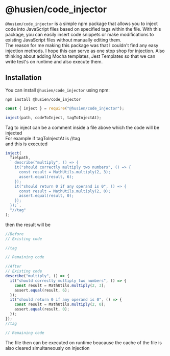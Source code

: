 # @husien/code_injector

`@husien/code_injector` is a simple npm package that allows you to inject code into JavaScript files based on specified tags within the file. With this package, you can easily insert code snippets or make modifications to existing JavaScript files without manually editing them.<br>
The reason for me making this package was that I couldn't find any easy injection methods. I hope this can serve as one stop shop for injection. Also thinking about adding Mocha templates, Jest Templates so that we can write test's on runtime and also execute them.

## Installation

You can install `@husien/code_injector` using npm:

```shell
npm install @husien/code_injector
```

```javascript
const { inject } = require("@husien/code_injector");

inject(path, codeToInject, tagToInjectAt);
```

Tag to inject can be a comment inside a file above which the code will be injected<br>
For example if tagToInjectAt is //tag<br>
and this is executed

```javascript
inject(
  fielpath,
  ` describe("multiply", () => {
    it("should correctly multiply two numbers", () => {
      const result = MathUtils.multiply(2, 3);
      assert.equal(result, 6);
    });
    it("should return 0 if any operand is 0", () => {
      const result = MathUtils.multiply(2, 0);
      assert.equal(result, 0);
    });
  });`,
  "//tag"
);
```

then the result will be

```javascript
//Before
// Existing code

//tag

// Remaining code
```

```javascript
//After
// Existing code
describe("multiply", () => {
  it("should correctly multiply two numbers", () => {
    const result = MathUtils.multiply(2, 3);
    assert.equal(result, 6);
  });
  it("should return 0 if any operand is 0", () => {
    const result = MathUtils.multiply(2, 0);
    assert.equal(result, 0);
  });
});
//tag

// Remaining code
```

The file then can be executed on runtime beacause the cache of the file is also cleared simultaneously on injection
